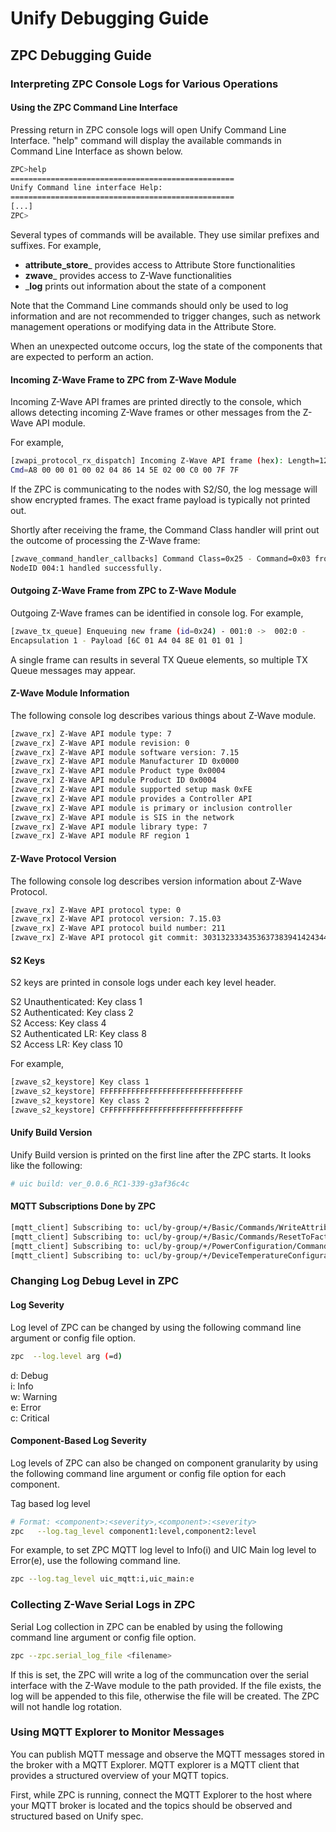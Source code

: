 # Unify Debugging Guide

## ZPC Debugging Guide

### Interpreting ZPC Console Logs for Various Operations

#### Using the ZPC Command Line Interface

Pressing return in ZPC console logs will open Unify Command Line Interface.
"help" command will display the available commands in Command Line Interface
as shown below.

```bash
ZPC>help
==================================================
Unify Command line interface Help:
==================================================
[...]
ZPC>
```

Several types of commands will be available. They use similar prefixes
and suffixes. For example,
* __attribute_store___ provides access to Attribute Store functionalities
* __zwave___ provides access to Z-Wave functionalities
* ___log__ prints out information about the state of a component

Note that the Command Line commands should only be used to log information
and are not recommended to trigger changes, such as network management
operations or modifying data in the Attribute Store.

When an unexpected outcome occurs, log the state of the
components that are expected to perform an action.

#### Incoming Z-Wave Frame to ZPC from Z-Wave Module

Incoming Z-Wave API frames are printed directly to the console, which allows detecting incoming Z-Wave frames or other messages from the Z-Wave API module.

For example,
```bash
[zwapi_protocol_rx_dispatch] Incoming Z-Wave API frame (hex): Length=12 Type=00
Cmd=A8 00 00 01 00 02 04 86 14 5E 02 00 C0 00 7F 7F
```

If the ZPC is communicating to the nodes with S2/S0, the log message will show
encrypted frames. The exact frame payload is typically not printed out.

Shortly after receiving the frame, the Command Class handler will print out
the outcome of processing the Z-Wave frame:

```bash
[zwave_command_handler_callbacks] Command Class=0x25 - Command=0x03 from
NodeID 004:1 handled successfully.
```

#### Outgoing Z-Wave Frame from ZPC to Z-Wave Module

Outgoing Z-Wave frames can be identified in console log. For example,

```bash
[zwave_tx_queue] Enqueuing new frame (id=0x24) - 001:0 ->  002:0 -
Encapsulation 1 - Payload [6C 01 A4 04 8E 01 01 01 ]
```

A single frame can results in several TX Queue elements, so multiple TX Queue
messages may appear.

#### Z-Wave Module Information

The following console log describes various things about Z-Wave module.

```bash
[zwave_rx] Z-Wave API module type: 7
[zwave_rx] Z-Wave API module revision: 0
[zwave_rx] Z-Wave API module software version: 7.15
[zwave_rx] Z-Wave API module Manufacturer ID 0x0000
[zwave_rx] Z-Wave API module Product type 0x0004
[zwave_rx] Z-Wave API module Product ID 0x0004
[zwave_rx] Z-Wave API module supported setup mask 0xFE
[zwave_rx] Z-Wave API module provides a Controller API
[zwave_rx] Z-Wave API module is primary or inclusion controller
[zwave_rx] Z-Wave API module is SIS in the network
[zwave_rx] Z-Wave API module library type: 7
[zwave_rx] Z-Wave API module RF region 1
```

#### Z-Wave Protocol Version

The following console log describes version information about Z-Wave Protocol.
```bash
[zwave_rx] Z-Wave API protocol type: 0
[zwave_rx] Z-Wave API protocol version: 7.15.03
[zwave_rx] Z-Wave API protocol build number: 211
[zwave_rx] Z-Wave API protocol git commit: 30313233343536373839414243444546
```

#### S2 Keys

S2 keys are printed in console logs under each key level header.

S2 Unauthenticated:     Key class 1  
S2 Authenticated:       Key class 2  
S2 Access:              Key class 4  
S2 Authenticated LR:    Key class 8  
S2 Access LR:           Key class 10  

For example,

```bash
[zwave_s2_keystore] Key class 1
[zwave_s2_keystore] FFFFFFFFFFFFFFFFFFFFFFFFFFFFFFFF
[zwave_s2_keystore] Key class 2
[zwave_s2_keystore] CFFFFFFFFFFFFFFFFFFFFFFFFFFFFFFF
```

#### Unify Build Version

Unify Build version is printed on the first line after the ZPC starts. It looks
like the following:

```bash
# uic build: ver_0.0.6_RC1-339-g3af36c4c
```

#### MQTT Subscriptions Done by ZPC

```bash
[mqtt_client] Subscribing to: ucl/by-group/+/Basic/Commands/WriteAttributes
[mqtt_client] Subscribing to: ucl/by-group/+/Basic/Commands/ResetToFactoryDefaults
[mqtt_client] Subscribing to: ucl/by-group/+/PowerConfiguration/Commands/WriteAttributes
[mqtt_client] Subscribing to: ucl/by-group/+/DeviceTemperatureConfiguration/Commands/WriteAttributes
```

### Changing Log Debug Level in ZPC

#### Log Severity

Log level of ZPC can be changed by using the following command line argument or config
file option.

```bash
zpc  --log.level arg (=d)
```
d: Debug  
i: Info  
w: Warning  
e: Error  
c: Critical  

#### Component-Based Log Severity

Log levels of ZPC can also be changed on component granularity by using the following command line
argument or config file option for each component.

Tag based log level
```bash
# Format: <component>:<severity>,<component>:<severity>
zpc   --log.tag_level component1:level,component2:level
```


For example, to set ZPC MQTT log level to Info(i) and UIC Main log level to Error(e),
use the following command line.
```bash
zpc --log.tag_level uic_mqtt:i,uic_main:e
```


### Collecting Z-Wave Serial Logs in ZPC

Serial Log collection in ZPC can be enabled by using the following command line argument
or config file option.

```bash
zpc --zpc.serial_log_file <filename>
```

If this is set, the ZPC will write a log of the communcation over the serial
interface with the Z-Wave module to the path provided. If the file exists, the
log will be appended to this file, otherwise the file will be created. The
ZPC will not handle log rotation.

### Using MQTT Explorer to Monitor Messages

You can publish MQTT message and observe the MQTT messages stored in the broker with a MQTT Explorer. MQTT explorer is a MQTT client that provides a structured overview of your MQTT topics.

First, while ZPC is running, connect the MQTT Explorer to the host where your MQTT broker is located and the topics should be observed and structured based on Unify spec.
